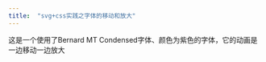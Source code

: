 ```yaml
---
title:  "svg+css实践之字体的移动和放大"
---
```


<!DOCTYPE html>
<html>
	<head>
		<meta charset="UTF-8">
		<title>svg+css实践之字体的移动和放大</title>
	</head>
	<body>
	<p>这是一个使用了Bernard MT Condensed字体、颜色为紫色的字体，它的动画是一边移动一边放大</p>
	<svg xmlns="http://www.w3.org/2000/svg" width="945" height="709" viewBox="0 0 945 709">
  <g xmlns="http://www.w3.org/2000/svg" width="945" height="709" viewBox="0 0 945 709"> 
    <text id="TextElement" x="0" y="0" style="font-family:Bernard MT Condensed;font-size:24;fill: #800080;visibility:hidden" transform="rotate(0) scale(3 3)"> Look at me！
    <set attributeName="visibility" attributeType="CSS" to="visible" begin="1s" dur="5s" fill="freeze"/>
    <animateMotion path="M 0 0 L 100 100" begin="1s" dur="5s" fill="freeze"/>
    <animateTransform attributeName="transform" attributeType="XML" type="rotate" from="-30" to="0" begin="1s" dur="5s" fill="freeze"/> 
    <animateTransform attributeName="transform" attributeType="XML" type="scale" from="1" to="3" additive="sum" begin="1s" dur="5s" fill="freeze"/> 
    </text> 
  </g>
  </svg>
	</body>
</html>